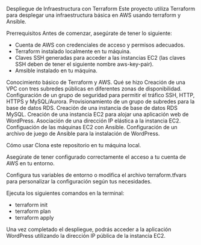 Despliegue de Infraestructura con Terraform
Este proyecto utiliza Terraform para desplegar una infraestructura básica en AWS usando terraform y Ansible.

Prerrequisitos
Antes de comenzar, asegúrate de tener lo siguiente:

- Cuenta de AWS con credenciales de acceso y permisos adecuados.
- Terraform instalado localmente en tu máquina.
- Claves SSH generadas para acceder a las instancias EC2 (las claves SSH deben de tener el siguiente nombre aws-key-pair).
- Amsible instalado en tu máquina.

Conocimiento básico de Terraform y AWS.
Qué se hizo
Creación de una VPC con tres subredes públicas en diferentes zonas de disponibilidad.
Configuración de un grupo de seguridad para permitir el tráfico SSH, HTTP, HTTPS y MySQL/Aurora.
Provisionamiento de un grupo de subredes para la base de datos RDS.
Creación de una instancia de base de datos RDS MySQL.
Creación de una instancia EC2 para alojar una aplicación web de WordPress.
Asociación de una dirección IP elástica a la instancia EC2.
Configuación de las máquinas EC2 con Ansible.
Configuración de un archivo de juego de Ansible para la instalación de WordPress.

Cómo usar
Clona este repositorio en tu máquina local.

Asegúrate de tener configurado correctamente el acceso a tu cuenta de AWS en tu entorno.

Configura tus variables de entorno o modifica el archivo terraform.tfvars para personalizar la configuración según tus necesidades.

Ejecuta los siguientes comandos en la terminal:


- terraform init
- terraform plan
- terraform apply

Una vez completado el despliegue, podrás acceder a la aplicación WordPress utilizando la dirección IP pública de la instancia EC2.
